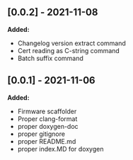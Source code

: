 ## [0.0.2] - 2021-11-08

**Added:**
- Changelog version extract command
- Cert reading as C-string command
- Batch suffix command

## [0.0.1] - 2021-11-06

**Added:**
- Firmware scaffolder
- Proper clang-format
- proper doxygen-doc
- proper gitignore
- proper README.md
- proper index.MD for doxygen

